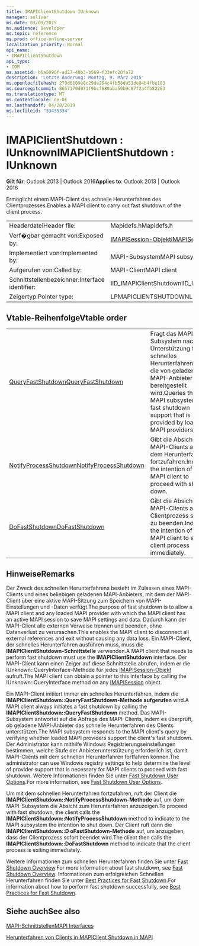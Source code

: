 ```yaml
---
title: IMAPIClientShutdown IUnknown
manager: soliver
ms.date: 03/09/2015
ms.audience: Developer
ms.topic: reference
ms.prod: office-online-server
localization_priority: Normal
api_name:
- IMAPIClientShutdown
api_type:
- COM
ms.assetid: b6a5096f-ad27-48b3-b569-f33efc20fa72
description: 'Letzte Änderung: Montag, 9. März 2015'
ms.openlocfilehash: 279d6109e8c29de204c4fb58da51de84b4fbe183
ms.sourcegitcommit: 8657170d071f9bcf680aba50b9c07f2a4fb82283
ms.translationtype: MT
ms.contentlocale: de-DE
ms.lasthandoff: 04/28/2019
ms.locfileid: "33435334"
---
```

# <a name="imapiclientshutdown--iunknown"></a><span data-ttu-id="23651-103">IMAPIClientShutdown : IUnknown</span><span class="sxs-lookup"><span data-stu-id="23651-103">IMAPIClientShutdown : IUnknown</span></span>

  
  
<span data-ttu-id="23651-104">**Gilt für**: Outlook 2013 | Outlook 2016</span><span class="sxs-lookup"><span data-stu-id="23651-104">**Applies to**: Outlook 2013 | Outlook 2016</span></span> 
  
<span data-ttu-id="23651-105">Ermöglicht einem MAPI-Client das schnelle Herunterfahren des Clientprozesses.</span><span class="sxs-lookup"><span data-stu-id="23651-105">Enables a MAPI client to carry out fast shutdown of the client process.</span></span> 
  
|||
|:-----|:-----|
|<span data-ttu-id="23651-106">Headerdatei</span><span class="sxs-lookup"><span data-stu-id="23651-106">Header file:</span></span>  <br/> |<span data-ttu-id="23651-107">Mapidefs.h</span><span class="sxs-lookup"><span data-stu-id="23651-107">Mapidefs.h</span></span>  <br/> |
|<span data-ttu-id="23651-108">Verf�gbar gemacht von:</span><span class="sxs-lookup"><span data-stu-id="23651-108">Exposed by:</span></span>  <br/> |<span data-ttu-id="23651-109">[IMAPISession-Objekt](imapisessioniunknown.md)</span><span class="sxs-lookup"><span data-stu-id="23651-109">[IMAPISession](imapisessioniunknown.md) object</span></span>  <br/> |
|<span data-ttu-id="23651-110">Implementiert von:</span><span class="sxs-lookup"><span data-stu-id="23651-110">Implemented by:</span></span>  <br/> |<span data-ttu-id="23651-111">MAPI-Subsystem</span><span class="sxs-lookup"><span data-stu-id="23651-111">MAPI subsystem</span></span>  <br/> |
|<span data-ttu-id="23651-112">Aufgerufen von:</span><span class="sxs-lookup"><span data-stu-id="23651-112">Called by:</span></span>  <br/> |<span data-ttu-id="23651-113">MAPI-Client</span><span class="sxs-lookup"><span data-stu-id="23651-113">MAPI client</span></span>  <br/> |
|<span data-ttu-id="23651-114">Schnittstellenbezeichner:</span><span class="sxs-lookup"><span data-stu-id="23651-114">Interface identifier:</span></span>  <br/> |<span data-ttu-id="23651-115">IID_IMAPIClientShutdown</span><span class="sxs-lookup"><span data-stu-id="23651-115">IID_IMAPIClientShutdown</span></span>  <br/> |
|<span data-ttu-id="23651-116">Zeigertyp:</span><span class="sxs-lookup"><span data-stu-id="23651-116">Pointer type:</span></span>  <br/> |<span data-ttu-id="23651-117">LPMAPICLIENTSHUTDOWN</span><span class="sxs-lookup"><span data-stu-id="23651-117">LPMAPICLIENTSHUTDOWN</span></span>  <br/> |
   
## <a name="vtable-order"></a><span data-ttu-id="23651-118">Vtable-Reihenfolge</span><span class="sxs-lookup"><span data-stu-id="23651-118">Vtable order</span></span>

|||
|:-----|:-----|
|[<span data-ttu-id="23651-119">QueryFastShutdown</span><span class="sxs-lookup"><span data-stu-id="23651-119">QueryFastShutdown</span></span>](imapiclientshutdown-queryfastshutdown.md) <br/> |<span data-ttu-id="23651-120">Fragt das MAPI-Subsystem nach Unterstützung für schnelles Herunterfahren ab, die von geladenen MAPI-Anbietern bereitgestellt wird.</span><span class="sxs-lookup"><span data-stu-id="23651-120">Queries the MAPI subsystem for fast shutdown support that is provided by loaded MAPI providers.</span></span>  <br/> |
|[<span data-ttu-id="23651-121">NotifyProcessShutdown</span><span class="sxs-lookup"><span data-stu-id="23651-121">NotifyProcessShutdown</span></span>](imapiclientshutdown-notifyprocessshutdown.md) <br/> |<span data-ttu-id="23651-122">Gibt die Absicht des MAPI-Clients an, mit dem Herunterfahren fortzufahren.</span><span class="sxs-lookup"><span data-stu-id="23651-122">Indicates the intention of the MAPI client to proceed with shut down.</span></span>  <br/> |
|[<span data-ttu-id="23651-123">DoFastShutdown</span><span class="sxs-lookup"><span data-stu-id="23651-123">DoFastShutdown</span></span>](imapiclientshutdown-dofastshutdown.md) <br/> |<span data-ttu-id="23651-124">Gibt die Absicht des MAPI-Clients an, den Clientprozess sofort zu beenden.</span><span class="sxs-lookup"><span data-stu-id="23651-124">Indicates the intention of the MAPI client to exit the client process immediately.</span></span>  <br/> |
   
## <a name="remarks"></a><span data-ttu-id="23651-125">Hinweise</span><span class="sxs-lookup"><span data-stu-id="23651-125">Remarks</span></span>

<span data-ttu-id="23651-126">Der Zweck des schnellen Herunterfahrens besteht im Zulassen eines MAPI-Clients und eines beliebigen geladenen MAPI-Anbieters, mit dem der MAPI-Client über eine aktive MAPI-Sitzung zum Speichern von MAPI-Einstellungen und -Daten verfügt.</span><span class="sxs-lookup"><span data-stu-id="23651-126">The purpose of fast shutdown is to allow a MAPI client and any loaded MAPI provider with which the MAPI client has an active MAPI session to save MAPI settings and data.</span></span> <span data-ttu-id="23651-127">Dadurch kann der MAPI-Client alle externen Verweise trennen und beenden, ohne Datenverlust zu verursachen.</span><span class="sxs-lookup"><span data-stu-id="23651-127">This enables the MAPI client to disconnect all external references and exit without causing any data loss.</span></span> <span data-ttu-id="23651-128">Ein MAPI-Client, der schnelles Herunterfahren ausführen muss, muss die **IMAPIClientShutdown-Schnittstelle** verwenden.</span><span class="sxs-lookup"><span data-stu-id="23651-128">A MAPI client that needs to perform fast shutdown must use the **IMAPIClientShutdown** interface.</span></span> <span data-ttu-id="23651-129">Der MAPI-Client kann einen Zeiger auf diese Schnittstelle abrufen, indem er die IUnknown::QueryInterface-Methode für jedes [IMAPISession-Objekt](imapisessioniunknown.md) aufruft.</span><span class="sxs-lookup"><span data-stu-id="23651-129">The MAPI client can obtain a pointer to this interface by calling the IUnknown::QueryInterface method on any [IMAPISession](imapisessioniunknown.md) object.</span></span> 
  
<span data-ttu-id="23651-130">Ein MAPI-Client initiiert immer ein schnelles Herunterfahren, indem die **IMAPIClientShutdown::QueryFastShutdown-Methode aufgerufen** wird.</span><span class="sxs-lookup"><span data-stu-id="23651-130">A MAPI client always initiates a fast shutdown by calling the **IMAPIClientShutdown::QueryFastShutdown** method.</span></span> <span data-ttu-id="23651-131">Das MAPI-Subsystem antwortet auf die Abfrage des MAPI-Clients, indem es überprüft, ob geladene MAPI-Anbieter das schnelle Herunterfahren des Clients unterstützen.</span><span class="sxs-lookup"><span data-stu-id="23651-131">The MAPI subsystem responds to the MAPI client's query by verifying whether loaded MAPI providers support the client's fast shutdown.</span></span> <span data-ttu-id="23651-132">Der Administrator kann mithilfe Windows Registrierungseinstellungen bestimmen, welche Stufe der Anbieterunterstützung erforderlich ist, damit MAPI-Clients mit dem schnellen Herunterfahren fortfahren können.</span><span class="sxs-lookup"><span data-stu-id="23651-132">The administrator can use Windows registry settings to help determine the level of provider support that is necessary for MAPI clients to proceed with fast shutdown.</span></span> <span data-ttu-id="23651-133">Weitere Informationen finden Sie unter [Fast Shutdown User Options](fast-shutdown-user-options.md).</span><span class="sxs-lookup"><span data-stu-id="23651-133">For more information, see [Fast Shutdown User Options](fast-shutdown-user-options.md).</span></span>
  
<span data-ttu-id="23651-134">Um mit dem schnellen Herunterfahren fortzufahren, ruft der Client die **IMAPIClientShutdown::NotifyProcessShutdown-Methode** auf, um dem MAPI-Subsystem die Absicht zum Herunterfahren anzuzeigen.</span><span class="sxs-lookup"><span data-stu-id="23651-134">To proceed with fast shutdown, the client calls the **IMAPIClientShutdown::NotifyProcessShutdown** method to indicate to the MAPI subsystem the intention to shut down.</span></span> <span data-ttu-id="23651-135">Der Client ruft dann die **IMAPIClientShutdown::D oFastShutdown-Methode** auf, um anzugeben, dass der Clientprozess sofort beendet wird.</span><span class="sxs-lookup"><span data-stu-id="23651-135">The client then calls the **IMAPIClientShutdown::DoFastShutdown** method to indicate that the client process is exiting immediately.</span></span> 
  
<span data-ttu-id="23651-136">Weitere Informationen zum schnellen Herunterfahren finden Sie unter [Fast Shutdown Overview](fast-shutdown-overview.md).</span><span class="sxs-lookup"><span data-stu-id="23651-136">For more information about fast shutdown, see [Fast Shutdown Overview](fast-shutdown-overview.md).</span></span> <span data-ttu-id="23651-137">Informationen zum erfolgreichen Schnellen Herunterfahren finden Sie unter [Best Practices for Fast Shutdown](best-practices-for-fast-shutdown.md).</span><span class="sxs-lookup"><span data-stu-id="23651-137">For information about how to perform fast shutdown successfully, see [Best Practices for Fast Shutdown](best-practices-for-fast-shutdown.md).</span></span>
  
## <a name="see-also"></a><span data-ttu-id="23651-138">Siehe auch</span><span class="sxs-lookup"><span data-stu-id="23651-138">See also</span></span>



[<span data-ttu-id="23651-139">MAPI-Schnittstellen</span><span class="sxs-lookup"><span data-stu-id="23651-139">MAPI Interfaces</span></span>](mapi-interfaces.md)
  
[<span data-ttu-id="23651-140">Herunterfahren von Clients in MAPI</span><span class="sxs-lookup"><span data-stu-id="23651-140">Client Shutdown in MAPI</span></span>](client-shutdown-in-mapi.md)

